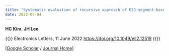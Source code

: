 ```yaml
---
title: "Systematic evaluation of recursive approach of EEG-segment-based PCA for removal of helium-pump artifact from MRI"
date: 2022-05-04
---
```


**HC Kim**, **JH Lee**

{{<format bright-green>}}
Electronics Letters, 11 June 2022 https://doi.org/10.1049/ell2.12519
{{</format>}}

<!--
[[PubMed](https://pubmed.ncbi.nlm.nih.gov/35250518/) -->
[[Google Scholar](https://scholar.google.com/scholar?hl=en&as_sdt=0%2C5&q=Systematic+evaluation+of+recursive+approach+of+EEG-segment-based+PCA+for+removal+of+helium-pump+artifact+from+MRI&btnG=) /
[Journal Home](https://ietresearch.onlinelibrary.wiley.com/doi/full/10.1049/ell2.12519)]
